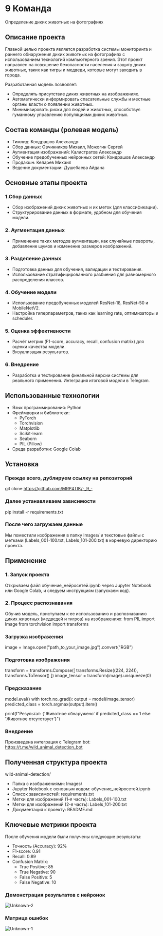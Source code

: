 # 9 Команда
Определение диких животных на фотографиях

## Описание проекта
Главной целью проекта является разработка системы мониторинга и раннего обнаружения диких животных на фотографиях с использованием технологий компьютерного зрения. Этот проект направлен на повышение безопасности населения и защиту диких животных, таких как тигры и медведи, которые могут заходить в города.

Разработанная модель позволяет:
- Определять присутствие диких животных на изображениях.
- Автоматически информировать спасательные службы и местные органы власти о появлении животных.
- Минимизировать риски для людей и животных, способствуя гуманному управлению популяциями диких животных.
  
## Состав команды (ролевая модель)
- Тимлид: Кондрашов Александр
- Сбор данных: Овчинников Михаил, Можогин Сергей
- Аугментация изображений: Калистратов Александр
- Обучение предобученных нейронных сетей: Кондрашов Александр
- Продакшн: Келарев Михаил
- Ведение документации: Душебаева Айдана

## Основные этапы проекта
### 1.Сбор данных
   - Сбор изображений диких животных и их меток (для классификации).
   - Структурирование данных в формате, удобном для обучения модели.
### 2. Аугментация данных
   - Применение таких методов аугментации, как случайные повороты, добавление шумов и изменение размеров изображений.
### 3. Разделение данных
   - Подготовка данных для обучения, валидации и тестирования.
   - Использование стратифицированного разбиения для равномерного распределения классов.
### 4. Обучение модели
   - Использование предобученных моделей ResNet-18, ResNet-50 и MobileNetV2.
   - Настройка гиперпараметров, таких как learning rate, оптимизаторы и scheduler.
### 5. Оценка эффективности
   - Расчёт метрик (F1-score, accuracy, recall, confusion matrix) для оценки качества модели.
   - Визуализация результатов.
### 6. Внедрение
   - Разработка и тестирование финальной версии системы для реального применения. Интеграция итоговой модели в Telegram.

## Использованные технологии

- Язык программирования: Python
- Фреймворки и библиотеки:
  - PyTorch
  - Torchvision
  - Matplotlib
  - Scikit-learn
  - Seaborn
  - PIL (Pillow)
- Среда разработки: Google Colab

## Установка
### Прежде всего, дублируем ссылку на репозиторий
git clone https://github.com/MRP4TIK/-_9_-
### Далее устанавливаем зависимости
pip install -r requirements.txt
### После чего загружаем данные
Мы поместили изображения в папку Images/ и текстовые файлы с метками (Labels_001-100.txt, Labels_101-200.txt) в корневую директорию проекта.
  
## Применение
### 1. Запуск проекта
Открываем файл обучение_нейросетей.ipynb через Jupyter Notebook или Google Colab, и следуем инструкциям (запускаем код).
### 2. Процесс распознавания
Обучив модель, приступаем к ее использованию и распознаванию диких животных (медведей и тигров) на изображениях:
from PIL import Image
from torchvision import transforms
### Загрузка изображения
image = Image.open("path_to_your_image.jpg").convert("RGB")
### Подготовка изображения
transform = transforms.Compose([
    transforms.Resize((224, 224)),
    transforms.ToTensor()
])
image_tensor = transform(image).unsqueeze(0)
### Предсказание
model.eval()
with torch.no_grad():
    output = model(image_tensor)
    predicted_class = torch.argmax(output).item()

print(f"Результат: {'Животное обнаружено' if predicted_class == 1 else 'Животное отсутствует'}")
### Внедрение
Произведена интеграция с Telegram bot: https://t.me/wild_animal_detection_bot
## Полученная структура проекта
wild-animal-detection/
- Папка с изображениями: Images/                 
- Jupyter Notebook с основным кодом: обучение_нейросетей.ipynb
- Список зависимостей: requirements.txt 
- Метки для изображений (1-я часть): Labels_001-100.txt
- Метки для изображений (2-я часть): Labels_101-200.txt
- Документация к проекту: README.md

## Ключевые метрики проекта
После обучения модели были получены следующие результаты:

- Точность (Accuracy): 92%
- F1-score: 0.91
- Recall: 0.89
- Confusion Matrix:
  - True Positive: 85
  - True Negative: 90
  - False Positive: 5
  - False Negative: 10
    
 ### Демонстрация результатов с нейронок
 ![Unknown-2](https://github.com/user-attachments/assets/62b2e391-192c-4651-8424-4e4f4c591665)

  ### Матрица ошибок
  ![Unknown-1](https://github.com/user-attachments/assets/c0b54b5f-0377-46fc-b946-35e5d129508c)

